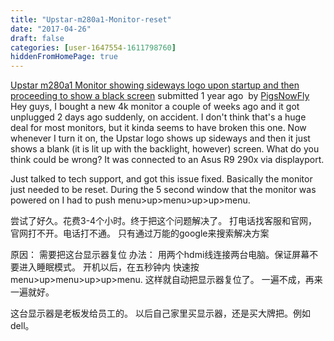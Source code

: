 ```yaml
---
title: "Upstar-m280a1-Monitor-reset"
date: "2017-04-26"
draft: false
categories: [user-1647554-1611798760]
hiddenFromHomePage: true
---
```

[Upstar m280a1 Monitor showing sideways logo upon startup and then proceeding to show a black screen](https://www.reddit.com/r/techsupport/comments/3rtupa/upstar_m280a1_monitor_showing_sideways_logo_upon/?utm_content=title&utm_medium=front&utm_source=reddit&utm_name=techsupport)
submitted 1 year ago
 by [PigsNowFly](https://www.reddit.com/user/PigsNowFly)
Hey guys, I bought a new 4k monitor a couple of weeks ago and it got unplugged 2 days ago suddenly, on accident. I don't think that's a huge deal for most monitors, but it kinda seems to have broken this one. Now whenever I turn it on, the Upstar logo shows up sideways and then it just shows a blank (it is lit up with the backlight, however) screen. What do you think could be wrong? It was connected to an Asus R9 290x via displayport.

Just talked to tech support, and got this issue fixed. Basically the monitor just needed to be reset. During the 5 second window that the monitor was powered on I had to push menu>up>menu>up>up>menu.

尝试了好久。花费3-4个小时。终于把这个问题解决了。 
打电话找客服和官网，官网打不开。电话打不通。 只有通过万能的google来搜索解决方案

原因： 需要把这台显示器复位
办法： 用两个hdmi线连接两台电脑。保证屏幕不要进入睡眠模式。
开机以后，在五秒钟内 快速按 menu>up>menu>up>up>menu.  这样就自动把显示器复位了。 一遍不成，再来一遍就好。

这台显示器是老板发给员工的。 以后自己家里买显示器，还是买大牌把。例如dell。
